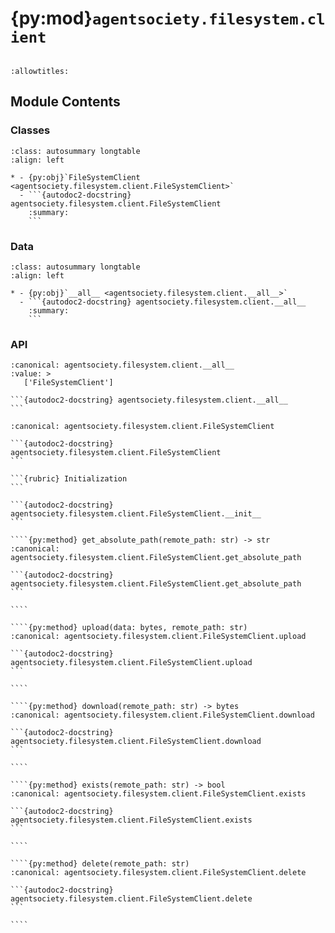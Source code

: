 # {py:mod}`agentsociety.filesystem.client`

```{py:module} agentsociety.filesystem.client
```

```{autodoc2-docstring} agentsociety.filesystem.client
:allowtitles:
```

## Module Contents

### Classes

````{list-table}
:class: autosummary longtable
:align: left

* - {py:obj}`FileSystemClient <agentsociety.filesystem.client.FileSystemClient>`
  - ```{autodoc2-docstring} agentsociety.filesystem.client.FileSystemClient
    :summary:
    ```
````

### Data

````{list-table}
:class: autosummary longtable
:align: left

* - {py:obj}`__all__ <agentsociety.filesystem.client.__all__>`
  - ```{autodoc2-docstring} agentsociety.filesystem.client.__all__
    :summary:
    ```
````

### API

````{py:data} __all__
:canonical: agentsociety.filesystem.client.__all__
:value: >
   ['FileSystemClient']

```{autodoc2-docstring} agentsociety.filesystem.client.__all__
```

````

`````{py:class} FileSystemClient(home_dir: str)
:canonical: agentsociety.filesystem.client.FileSystemClient

```{autodoc2-docstring} agentsociety.filesystem.client.FileSystemClient
```

```{rubric} Initialization
```

```{autodoc2-docstring} agentsociety.filesystem.client.FileSystemClient.__init__
```

````{py:method} get_absolute_path(remote_path: str) -> str
:canonical: agentsociety.filesystem.client.FileSystemClient.get_absolute_path

```{autodoc2-docstring} agentsociety.filesystem.client.FileSystemClient.get_absolute_path
```

````

````{py:method} upload(data: bytes, remote_path: str)
:canonical: agentsociety.filesystem.client.FileSystemClient.upload

```{autodoc2-docstring} agentsociety.filesystem.client.FileSystemClient.upload
```

````

````{py:method} download(remote_path: str) -> bytes
:canonical: agentsociety.filesystem.client.FileSystemClient.download

```{autodoc2-docstring} agentsociety.filesystem.client.FileSystemClient.download
```

````

````{py:method} exists(remote_path: str) -> bool
:canonical: agentsociety.filesystem.client.FileSystemClient.exists

```{autodoc2-docstring} agentsociety.filesystem.client.FileSystemClient.exists
```

````

````{py:method} delete(remote_path: str)
:canonical: agentsociety.filesystem.client.FileSystemClient.delete

```{autodoc2-docstring} agentsociety.filesystem.client.FileSystemClient.delete
```

````

`````
